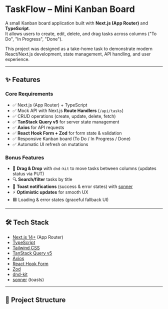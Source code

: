 # TaskFlow – Mini Kanban Board

A small Kanban board application built with **Next.js (App Router)** and **TypeScript**.  
It allows users to create, edit, delete, and drag tasks across columns ("To Do", "In Progress", "Done").

This project was designed as a take-home task to demonstrate modern React/Next.js development, state management, API handling, and user experience.

---

## ✨ Features

### Core Requirements

- ✅ Next.js (App Router) + TypeScript
- ✅ Mock API with Next.js **Route Handlers** (`/api/tasks`)
- ✅ CRUD operations (create, update, delete, fetch)
- ✅ **TanStack Query v5** for server state management
- ✅ **Axios** for API requests
- ✅ **React Hook Form + Zod** for form state & validation
- ✅ Responsive Kanban board (To Do / In Progress / Done)
- ✅ Automatic UI refresh on mutations

### Bonus Features

- 🎯 **Drag & Drop** with `dnd-kit` to move tasks between columns (updates status via PUT)
- 🔍 **Search/filter** tasks by title
- 🔔 **Toast notifications** (success & error states) with [sonner](https://sonner.emilkowal.ski/)
- ⚡ **Optimistic updates** for smooth UX
- 🟦 Loading & error states (graceful fallback UI)

---

## 🛠️ Tech Stack

- [Next.js 14+](https://nextjs.org/) (App Router)
- [TypeScript](https://www.typescriptlang.org/)
- [Tailwind CSS](https://tailwindcss.com/)
- [TanStack Query v5](https://tanstack.com/query/latest)
- [Axios](https://axios-http.com/)
- [React Hook Form](https://react-hook-form.com/)
- [Zod](https://zod.dev/)
- [dnd-kit](https://dndkit.com/)
- [sonner](https://sonner.emilkowal.ski/) (toasts)

---

## 📂 Project Structure
